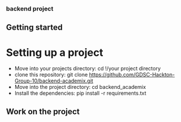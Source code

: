 ### backend project

## Getting started

# Setting up a project

* Move into your projects directory: cd !/your project directory
* clone this repository: git clone https://github.com/GDSC-Hackton-Group-10/backend-academix.git
* Move into the project directory: cd backend_academix
* Install the dependencies: pip install -r requirements.txt

## Work on the project
